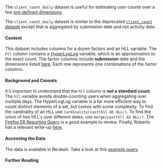 The `client_count_daily` dataset is useful for estimating user counts over a few
[pre-defined dimensions][client_count_daily_view.sh].

The `client_count_daily` dataset is similar to the deprecated
[`client_count` dataset](/datasets/batch_view/client_count/reference.md)
except that is aggregated by submission date and not activity date.

#### Content

This dataset includes columns for a dozen factors and an HLL variable.
The `hll` column contains a
[HyperLogLog](https://en.wikipedia.org/wiki/HyperLogLog)
variable, which is an approximation to the exact count.
The factor columns include **submission** date and the dimensions listed
[here][client_count_daily_view.sh].
Each row represents one combinations of the factor columns.

#### Background and Caveats

It's important to understand that the `hll` column is **not a standard count**.
The `hll` variable avoids double-counting users when aggregating over multiple days.
The HyperLogLog variable is a far more efficient way to count distinct elements of a set,
but comes with some complexity.
To find the cardinality of an HLL use `cardinality(cast(hll AS HLL))`.
To find the union of two HLL's over different dates, use `merge(cast(hll AS HLL))`.
The [Firefox ER Reporting Query](https://sql.telemetry.mozilla.org/queries/81/source#129)
is a good example to review.
Finally, Roberto has a relevant write-up
[here](https://robertovitillo.com/2016/04/12/measuring-product-engagment-at-scale/).

#### Accessing the Data

The data is available in Re:dash.
Take a look at this
[example query](https://sql.telemetry.mozilla.org/queries/81/source#129).

#### Further Reading

[client_count_daily_view.sh]: https://github.com/mozilla/telemetry-airflow/blob/adfce4a30895faa607ccf586b292b61ad68d8f75/jobs/client_count_daily_view.sh
